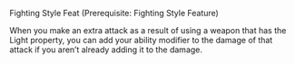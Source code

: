 Fighting Style Feat (Prerequisite: Fighting Style Feature)

When you make an extra attack as a result of using a weapon that has the Light property, you can add your ability modifier to the damage of that attack if you aren’t already adding it to the damage.